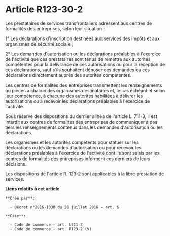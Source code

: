 # Article R123-30-2

Les prestataires de services transfrontaliers adressent aux centres de formalités des entreprises, selon leur situation : 

1° Les déclarations d'inscription destinées aux services des impôts et aux organismes de sécurité sociale ; 

2° Les demandes d'autorisation ou les déclarations préalables à l'exercice de l'activité que ces prestataires sont tenus de
remettre aux autorités compétentes pour la délivrance de ces autorisations ou pour la réception de ces déclarations, sauf
s'ils souhaitent déposer ces demandes ou ces déclarations directement auprès des autorités compétentes. 

Les centres de formalités des entreprises transmettent les renseignements ou pièces à chacun des organismes destinataires et,
le cas échéant et selon leur compétence, à chacune des autorités habilitées à délivrer les autorisations ou à recevoir les
déclarations préalables à l'exercice de l'activité. 

Sous réserve des dispositions du dernier alinéa de l'article L. 711-3, il est interdit aux centres de formalités des
entreprises de communiquer à des tiers les renseignements contenus dans les demandes d'autorisation ou les déclarations. 

Les organismes et les autorités compétents pour statuer sur les déclarations ou les demandes d'autorisation ou pour recevoir
les déclarations préalables à l'exercice de l'activité dont ils sont saisis par les centres de formalités des entreprises
informent ces derniers de leurs décisions. 

Les dispositions de l'article R. 123-2 sont applicables à la libre prestation de services.

**Liens relatifs à cet article**

	**Créé par**:

	  - Décret n°2016-1030 du 26 juillet 2016 - art. 6

	**Cite**:

	  - Code de commerce - art. L711-3
	  - Code de commerce - art. R123-2 (V)
